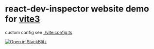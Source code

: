 # react-dev-inspector website demo for [vite3](https://v3.vitejs.dev/guide)

custom config see [./vite.config.ts](https://github.com/zthxxx/react-dev-inspector/blob/master/examples/vite3/vite.config.ts)

[
  ![Open in StackBlitz](https://developer.stackblitz.com/img/open_in_stackblitz.svg)
](https://stackblitz.com/github/zthxxx/react-dev-inspector/tree/dev/examples/vite3)

